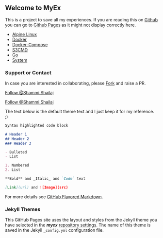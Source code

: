 ## Welcome to MyEx

This is a project to save all my experiences. If you are reading this on [Github](https://github.com/shammishailaj/myex) you can go to [Github Pages](https://shammishailaj.github.io/myex) as it might not display correctly here.

- [Alpine Linux](alpine-linux/)
- [Docker](docker/)
- [Docker-Compose](docker/compose/)
- [S3CMD](s3cmd/)
- [Go](go/)
- [System](system/)

<!-- Place this tag in your head or just before your close body tag. -->
<script async defer src="https://buttons.github.io/buttons.js"></script>

### Support or Contact

In case you are interested in collaborating, please <!-- Place this tag where you want the button to render. -->
<a class="github-button" href="https://github.com/shammishailaj/myex/fork" data-icon="octicon-repo-forked" data-show-count="true" aria-label="Fork shammishailaj/myex on GitHub">Fork</a> and raise a PR.

<a href="https://twitter.com/shammishailaj?ref_src=twsrc%5Etfw" class="twitter-follow-button" data-show-count="false">Follow @Shammi Shailaj</a><script async src="https://platform.twitter.com/widgets.js" charset="utf-8"></script>

<!-- Place this tag where you want the button to render. -->
<a class="github-button" href="https://github.com/shammishailaj" data-show-count="true" aria-label="Follow @shammishailaj on GitHub">Follow @Shammi Shailaj</a>


The text below is the default theme text and I just keep it for my reference. ;)

```markdown
Syntax highlighted code block

# Header 1
## Header 2
### Header 3

- Bulleted
- List

1. Numbered
2. List

**Bold** and _Italic_ and `Code` text

[Link](url) and ![Image](src)
```

For more details see [GitHub Flavored Markdown](https://guides.github.com/features/mastering-markdown/).

### Jekyll Themes

This GitHub Pages site uses the layout and styles from the Jekyll theme you have selected in the _**myex**_ [repository settings](https://github.com/shammishailaj/myex/settings). The name of this theme is saved in the Jekyll `_config.yml` configuration file.
